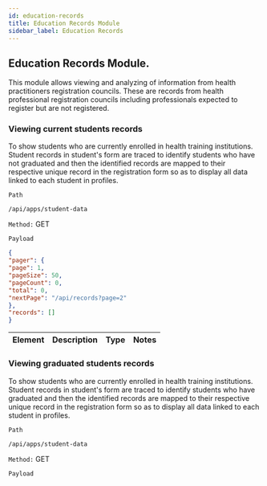 ```yaml
---
id: education-records
title: Education Records Module
sidebar_label: Education Records
---
```

## Education Records Module.

This module allows viewing and analyzing of information from health practitioners registration councils. These are records from health professional registration councils including professionals expected to register but are not registered.

### Viewing current students records

To show students who are currently enrolled in health training institutions. Student records in student's form are traced to identify students who have not graduated and then the identified records are mapped to their respective unique  record in the registration form so as to display all data linked to each student in profiles.

`Path`
```JS
/api/apps/student-data
```
`Method:` GET

`Payload`

```JSON
{
"pager": {
"page": 1,
"pageSize": 50,
"pageCount": 0,
"total": 0,
"nextPage": "/api/records?page=2"
},
"records": []
}
```
|Element|Description|Type|Notes|
|----|----|----|-----|

### Viewing graduated students records

To show students who are currently enrolled in health training institutions. Student records in student's form are traced to identify students who have graduated and then the identified records are mapped to their respective unique  record in the registration form so as to display all data linked to each student in profiles.

`Path`
```JS
/api/apps/student-data
```
`Method:` GET

`Payload`

```JSON

```